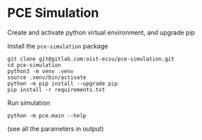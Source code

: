 # PCE Simulation

Create and activate python virtual environment, and upgrade pip

Install the `pce-simulation` package
```
git clone git@gitlab.com:oist-ecsu/pce-simulation.git
cd pce-simulation
python3 -m venv .venv
source .venv/bin/activate
python -m pip install --upgrade pip
pip install -r requirements.txt
```

Run simulation
```
python -m pce.main --help
```

(see all the parameters in output)
